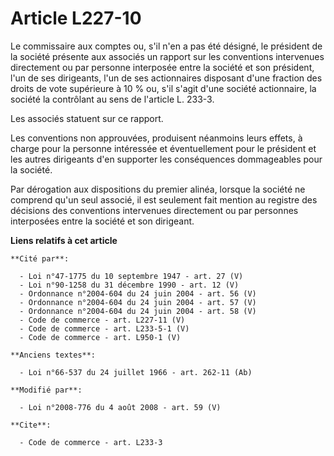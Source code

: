 # Article L227-10

Le commissaire aux comptes ou, s'il n'en a pas été désigné, le président de la société présente aux associés un rapport sur
les conventions intervenues directement ou par personne interposée entre la société et son président, l'un de ses dirigeants,
l'un de ses actionnaires disposant d'une fraction des droits de vote supérieure à 10 % ou, s'il s'agit d'une société
actionnaire, la société la contrôlant au sens de l'article L. 233-3.

Les associés statuent sur ce rapport. 

Les conventions non approuvées, produisent néanmoins leurs effets, à charge pour la personne intéressée et éventuellement
pour le président et les autres dirigeants d'en supporter les conséquences dommageables pour la société. 

Par dérogation aux dispositions du premier alinéa, lorsque la société ne comprend qu'un seul associé, il est seulement fait
mention au registre des décisions des conventions intervenues directement ou par personnes interposées entre la société et
son dirigeant.

**Liens relatifs à cet article**

	**Cité par**:

	  - Loi n°47-1775 du 10 septembre 1947 - art. 27 (V)
	  - Loi n°90-1258 du 31 décembre 1990 - art. 12 (V)
	  - Ordonnance n°2004-604 du 24 juin 2004 - art. 56 (V)
	  - Ordonnance n°2004-604 du 24 juin 2004 - art. 57 (V)
	  - Ordonnance n°2004-604 du 24 juin 2004 - art. 58 (V)
	  - Code de commerce - art. L227-11 (V)
	  - Code de commerce - art. L233-5-1 (V)
	  - Code de commerce - art. L950-1 (V)

	**Anciens textes**:

	  - Loi n°66-537 du 24 juillet 1966 - art. 262-11 (Ab)

	**Modifié par**:

	  - Loi n°2008-776 du 4 août 2008 - art. 59 (V)

	**Cite**:

	  - Code de commerce - art. L233-3
